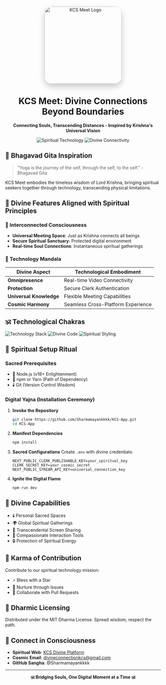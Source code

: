 <div align="center">
  <img src="https://github.com/Sharmamayankkkk/KCS-App/blob/main/public/icons/KCS-Logo.png" alt="KCS Meet Logo" width="250" style="border-radius: 25px; box-shadow: 0 10px 20px rgba(0,0,0,0.2);"/>

  # KCS Meet: Divine Connections Beyond Boundaries

  **Connecting Souls, Transcending Distances - Inspired by Krishna's Universal Vision**

  ![Spiritual Technology](https://img.shields.io/badge/Spiritual-Technology-orange?style=for-the-badge&logo=dharma&logoColor=white)
  ![Divine Connectivity](https://img.shields.io/badge/Divine-Connectivity-saffron?style=for-the-badge&logo=om&logoColor=white)
</div>

## 🌸 Bhagavad Gita Inspiration

> "Yoga is the journey of the self, through the self, to the self." - Bhagavad Gita

KCS Meet embodies the timeless wisdom of Lord Krishna, bringing spiritual seekers together through technology, transcending physical limitations.

## 🎺 Divine Features Aligned with Spiritual Principles

### 🔮 Interconnected Consciousness
- **Universal Meeting Space**: Just as Krishna connects all beings
- **Secure Spiritual Sanctuary**: Protected digital environment
- **Real-time Soul Connections**: Instantaneous spiritual gatherings

### 🌈 Technology Mandala

| Divine Aspect | Technological Embodiment |
|--------------|---------------------------|
| **Omnipresence** | Real-time Video Connectivity |
| **Protection** | Secure Clerk Authentication |
| **Universal Knowledge** | Flexible Meeting Capabilities |
| **Cosmic Harmony** | Seamless Cross-Platform Experience |

## 🕉️ Technological Chakras

![Technology Stack](https://img.shields.io/badge/Next.js-Krishna's_Path-black?style=for-the-badge&logo=nextdotjs)
![Divine Code](https://img.shields.io/badge/TypeScript-Cosmic_Language-blue?style=for-the-badge&logo=typescript)
![Spiritual Styling](https://img.shields.io/badge/Tailwind-Divine_Design-38B2AC?style=for-the-badge&logo=tailwindcss)

## 🌟 Spiritual Setup Ritual

### Sacred Prerequisites
- 🧘 Node.js (v18+ Enlightenment)
- 🌿 npm or Yarn (Path of Dependency)
- 🕯️ Git (Version Control Wisdom)

### Digital Yajna (Installation Ceremony)

1. **Invoke the Repository**
   ```bash
   git clone https://github.com/Sharmamayankkkk/KCS-App.git
   cd KCS-App
   ```

2. **Manifest Dependencies**
   ```bash
   npm install
   ```

3. **Sacred Configurations**
   Create `.env` with divine credentials:
   ```
   NEXT_PUBLIC_CLERK_PUBLISHABLE_KEY=your_spiritual_key
   CLERK_SECRET_KEY=your_cosmic_secret
   NEXT_PUBLIC_STREAM_API_KEY=universal_connection_key
   ```

4. **Ignite the Digital Flame**
   ```bash
   npm run dev
   ```

## 🌼 Divine Capabilities

- 🕯️ Personal Sacred Spaces
- 🌍 Global Spiritual Gatherings
- 🌈 Transcendental Screen Sharing
- 💖 Compassionate Interaction Tools
- 🔒 Protection of Spiritual Energy

## 🙏 Karma of Contribution

Contribute to our spiritual technology mission:
- ⭐ Bless with a Star
- 🌱 Nurture through Issues
- 🤝 Collaborate with Pull Requests

## 📜 Dharmic Licensing

Distributed under the MIT Dharma License.
Spread wisdom, respect the path.

## 🌺 Connect in Consciousness

- **Spiritual Web**: [KCS Divine Platform](https:meet.krishnaconsciousnesssociety.com/)
- **Cosmic Email**: [divineconnectionkcs@gmail.com](mailto:divineconnectionkcs@gmail.com)
- **GitHub Sangha**: @Sharmamayankkkk

---

<div align="center">
  <strong>🕉️ Bridging Souls, One Digital Moment at a Time 🕉️</strong>
</div>
